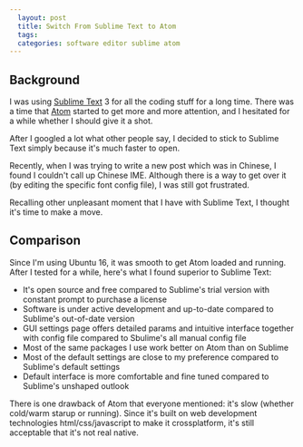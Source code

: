```yaml
---
  layout: post
  title: Switch From Sublime Text to Atom
  tags:
  categories: software editor sublime atom
---
```

## Background

I was using [Sublime Text](https://www.sublimetext.com/) 3 for all the coding stuff for a long time. There was a time that [Atom](https://atom.io/) started to get more and more attention, <!--excerpt-->and I hesitated for a while whether I should give it a shot.

After I googled a lot what other people say, I decided to stick to Sublime Text simply because it's much faster to open.

Recently, when I was trying to write a new post which was in Chinese, I found I couldn't call up Chinese IME. Although there is a way to get over it (by editing the specific font config file), I was still got frustrated.

Recalling other unpleasant moment that I have with Sublime Text, I thought it's time to make a move.

## Comparison

Since I'm using Ubuntu 16, it was smooth to get Atom loaded and running. After I tested for a while, here's what I found superior to Sublime Text:

* It's open source and free compared to Sublime's trial version with constant prompt to purchase a license
* Software is under active development and up-to-date compared to Sublime's out-of-date version
* GUI settings page offers detailed params and intuitive interface together with config file compared to Sbulime's all manual config file
* Most of the same packages I use work better on Atom than on Sublime
* Most of the default settings are close to my preference compared to Sublime's default settings
* Default interface is more comfortable and fine tuned compared to Sublime's unshaped outlook

There is one drawback of Atom that everyone mentioned: it's slow (whether cold/warm starup or running). Since it's built on web development technologies html/css/javascript to make it crossplatform, it's still acceptable that it's not real native.
